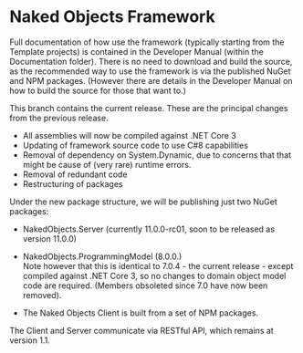 Naked Objects Framework
=======================

Full documentation of how use the framework (typically starting from the Template projects) is contained in the Developer Manual (within the Documentation folder).
There is no need to download and build the source, as the recommended way to use the framework is via the published NuGet and NPM packages. (However there are details in the Developer Manual on how to build the source for those that want to.)

This branch contains the current release. These are the principal changes from the previous release.

- All assemblies will now be compiled against .NET Core 3
- Updating of framework source code to use C#8 capabilities
- Removal of dependency on System.Dynamic, due to concerns that that might be cause of (very rare) runtime errors.
- Removal of redundant code
- Restructuring of packages

Under the new package structure, we will be publishing just two NuGet packages:

- NakedObjects.Server (currently 11.0.0-rc01, soon to be released as version 11.0.0)
- NakedObjects.ProgrammingModel (8.0.0.)	 
	Note however that this is identical to 7.0.4 - the current release - except compiled against .NET Core 3,
	so no changes to domain object model code are required. (Members obsoleted since 7.0 have now been removed).
	
- The Naked Objects Client is built from a set of NPM packages. 

The Client and Server communicate via  RESTful API, which remains at version 1.1.




